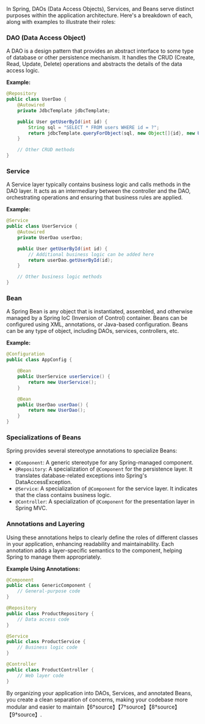 In Spring, DAOs (Data Access Objects), Services, and Beans serve distinct purposes within the application architecture. Here's a breakdown of each, along with examples to illustrate their roles:

### DAO (Data Access Object)
A DAO is a design pattern that provides an abstract interface to some type of database or other persistence mechanism. It handles the CRUD (Create, Read, Update, Delete) operations and abstracts the details of the data access logic.

**Example:**
```java
@Repository
public class UserDao {
    @Autowired
    private JdbcTemplate jdbcTemplate;

    public User getUserById(int id) {
        String sql = "SELECT * FROM users WHERE id = ?";
        return jdbcTemplate.queryForObject(sql, new Object[]{id}, new UserRowMapper());
    }

    // Other CRUD methods
}
```

### Service
A Service layer typically contains business logic and calls methods in the DAO layer. It acts as an intermediary between the controller and the DAO, orchestrating operations and ensuring that business rules are applied.

**Example:**
```java
@Service
public class UserService {
    @Autowired
    private UserDao userDao;

    public User getUserById(int id) {
        // Additional business logic can be added here
        return userDao.getUserById(id);
    }

    // Other business logic methods
}
```

### Bean
A Spring Bean is any object that is instantiated, assembled, and otherwise managed by a Spring IoC (Inversion of Control) container. Beans can be configured using XML, annotations, or Java-based configuration. Beans can be any type of object, including DAOs, services, controllers, etc.

**Example:**
```java
@Configuration
public class AppConfig {

    @Bean
    public UserService userService() {
        return new UserService();
    }

    @Bean
    public UserDao userDao() {
        return new UserDao();
    }
}
```

### Specializations of Beans
Spring provides several stereotype annotations to specialize Beans:

- `@Component`: A generic stereotype for any Spring-managed component.
- `@Repository`: A specialization of `@Component` for the persistence layer. It translates database-related exceptions into Spring's DataAccessException.
- `@Service`: A specialization of `@Component` for the service layer. It indicates that the class contains business logic.
- `@Controller`: A specialization of `@Component` for the presentation layer in Spring MVC.

### Annotations and Layering
Using these annotations helps to clearly define the roles of different classes in your application, enhancing readability and maintainability. Each annotation adds a layer-specific semantics to the component, helping Spring to manage them appropriately.

**Example Using Annotations:**
```java
@Component
public class GenericComponent {
    // General-purpose code
}

@Repository
public class ProductRepository {
    // Data access code
}

@Service
public class ProductService {
    // Business logic code
}

@Controller
public class ProductController {
    // Web layer code
}
```

By organizing your application into DAOs, Services, and annotated Beans, you create a clean separation of concerns, making your codebase more modular and easier to maintain【6†source】【7†source】【8†source】【9†source】.